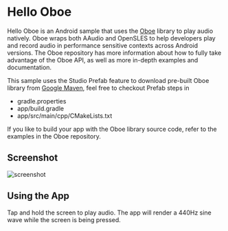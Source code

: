# Hello Oboe

Hello Oboe is an Android sample that uses the
[Oboe](https://github.com/google/oboe) library to play audio natively. Oboe
wraps both AAudio and OpenSLES to help developers play and record audio in
performance sensitive contexts across Android versions. The Oboe repository has
more information about how to fully take advantage of the Oboe API, as well as
more in-depth examples and documentation.

This sample uses the Studio Prefab feature to download pre-built Oboe library
from [Google Maven](https://maven.google.com/web/index.html), feel free to
checkout Prefab steps in

- gradle.properties
- app/build.gradle
- app/src/main/cpp/CMakeLists.txt

If you like to build your app with the Oboe library source code, refer to the
examples in the Oboe repository.

## Screenshot

![screenshot](screenshot.png)

## Using the App

Tap and hold the screen to play audio. The app will render a 440Hz sine wave
while the screen is being pressed.
